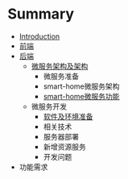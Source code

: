 # Summary

* [Introduction](README.md)
* [前端](chapter1.md)
* [后端](hou-duan.md)
  * [微服务架构及架构](hou-duan/wei-fu-wu.md)
    * 微服务准备
    * smart-home微服务架构
    * [smart-home微服务功能](hou-duan/wei-fu-wu/smart-homewei-fu-wu-gong-neng.md)
  * 微服务开发
    * [软件及环境准备](hou-duan/ruan-jian-ji-huan-jing-zhun-bei.md)
    * 相关技术
    * 服务器部署
    * 新增资源服务
    * 开发问题
* 功能需求

